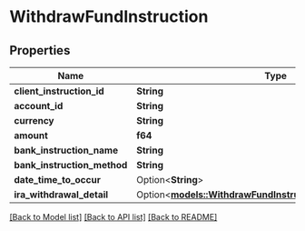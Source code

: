 # WithdrawFundInstruction

## Properties

Name | Type | Description | Notes
------------ | ------------- | ------------- | -------------
**client_instruction_id** | **String** |  | 
**account_id** | **String** |  | 
**currency** | **String** |  | 
**amount** | **f64** |  | 
**bank_instruction_name** | **String** |  | 
**bank_instruction_method** | **String** |  | 
**date_time_to_occur** | Option<**String**> |  | [optional]
**ira_withdrawal_detail** | Option<[**models::WithdrawFundInstructionIraWithdrawalDetail**](WithdrawFundInstruction_iraWithdrawalDetail.md)> |  | [optional]

[[Back to Model list]](../README.md#documentation-for-models) [[Back to API list]](../README.md#documentation-for-api-endpoints) [[Back to README]](../README.md)


